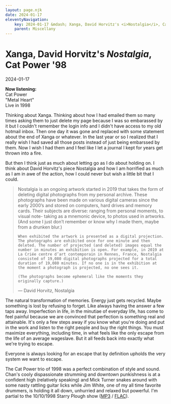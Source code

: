 ```yaml
---
layout: page.njk
date: 2024-01-17
eleventyNavigation:
    key: 2024-01-17 &mdash; Xanga, David Horvitz's <i>Nostalgia</i>, Cat Power '98
    parent: Miscellany
---
```


# Xanga, David Horvitz's <i>Nostalgia</i>, Cat Power '98
<div class="post-date">2024-01-17</div>

<b>Now listening:</b><br>
Cat Power<br>
"Metal Heart"<br>
Live in 1998<br>

Thinking about Xanga. Thinking about how I had emailed them so many times asking them to just delete my page because I was so embarassed by it but I couldn't remember the login info and I didn't have access to my old hotmail inbox. Then one day it was gone and replaced with some statement about the end of Xanga or whatever. In the last year or so I realized that I really wish I had saved all those posts instead of just being embarssed by them. Now I wish I had them and I feel like I let a journal I kept for years get thrown into a fire.

But then I think just as much about letting go as I do about holding on. I think about David Horvitz's piece Nostalgia and how I am horrified as much as I am in awe of the action, how I could never but wish a little bit that I could.

<blockquote>
    Nostalgia is an ongoing artwork started in 2019 that takes the form of deleting digital photographs from my personal archive. These photographs have been made on various digital cameras since the early 2000’s and stored on computers, hard drives and memory cards. Their subjects are diverse: ranging from personal moments, to visual note- taking as a mnemonic device, to photos used in artworks. (And some I just don’t remember or know why I made them, maybe from a drunken blur.)

    When exhibited the artwork is presented as a digital projection. The photographs are exhibited once for one minute and then deleted. The number of projected (and deleted) images equal the number in minutes an exhibition is open. For example, in 2019 at La Criée centre d’art contemporain in Rennes, France, Nostalgia consisted of 19,080 digital photographs projected for a total duration of 19,080 minutes. If no one is in the exhibition at the moment a photograph is projected, no one sees it.

    (The photographs become ephemeral like the moments they originally capture.)

— David Horvitz, Nostalgia
</blockquote>

The natural transformation of memories. Energy just gets recycled. Maybe something is lost by refusing to forget. Like always having the answer a few taps away. Imperfection in life, in the minutiae of everyday life, has come to feel painful because we are convinced that perfection is something real and attainable. It's only a few steps away if you know what you're doing and put in the work and listen to the right people and buy the right things. You must maximize everything, including time, in what feels like the only escape from the life of an average wageslave. But it all feeds back into exactly what we're trying to escape.

Everyone is always looking for an escape that by definition upholds the very system we want to escape.

The Cat Power trio of 1998 was a perfect combination of style and sound. Chan's cooly dispassionate strumming and downtown punkishness is at a confident high (relatively speaking) and Mick Turner snakes around with some nasty rattling guitar licks while Jim White, one of my all time favorite drummers, is holding it all down, unhurried and relaxed but powerful. I'm partial to the 10/10/1998 Starry Plough show (<a href="https://www.mediafire.com/?oy0thizocyz">MP3</a> / <a href="https://rapidgator.net/file/966782f992ebdec525c80199e41c38b9/CatPow.1998-10-10.Berkeley.FLAC.by.T.U.B.E.zip.html">FLAC</a>). 